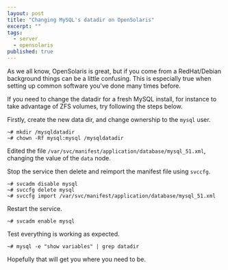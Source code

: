 ```yaml
---
layout: post
title: "Changing MySQL's datadir on OpenSolaris"
excerpt: ""
tags:
  - server
  - opensolaris
published: true
---
```


As we all know, OpenSolaris is great, but if you come from a RedHat/Debian background things can be a little confusing. This is especially true when setting up common software you've done many times before.

If you need to change the datadir for a fresh MySQL install, for instance to take advantage of ZFS volumes, try following the steps below.

Firstly, create the new data dir, and change ownership to the `mysql` user.

    ~# mkdir /mysqldatadir
    ~# chown -Rf mysql:mysql /mysqldatadir

Edited the file `/var/svc/manifest/application/database/mysql_51.xml`, changing the value of the `data` node.

Stop the service then delete and reimport the manifest file using `svccfg`.

    ~# svcadm disable mysql
    ~# svccfg delete mysql
    ~# svccfg import /var/svc/manifest/application/database/mysql_51.xml

Restart the service.

    ~# svcadm enable mysql

Test everything is working as expected.

    ~# mysql -e "show variables" | grep datadir

Hopefully that will get you where you need to be.
